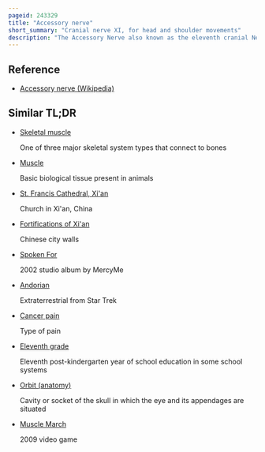 ```yaml
---
pageid: 243329
title: "Accessory nerve"
short_summary: "Cranial nerve XI, for head and shoulder movements"
description: "The Accessory Nerve also known as the eleventh cranial Nerve cranial Nerve Xi or simply cn Xi is a cranial Nerve that supplies the Sternocleidomastoid and Trapezius Muscles. It is classified as the Eleventh of 12 Pairs of cranial Nerves because Part of it was thought to originate in the Brain. The sternocleidomastoid Muscle Tilts and rotates the Head, whereas the Trapezius Muscle, connecting to the Scapula, acts to shrug the Shoulder."
---
```


## Reference

- [Accessory nerve (Wikipedia)](https://en.wikipedia.org/?curid=243329)

## Similar TL;DR

- [Skeletal muscle](/tldr/en/skeletal-muscle)

  One of three major skeletal system types that connect to bones

- [Muscle](/tldr/en/muscle)

  Basic biological tissue present in animals

- [St. Francis Cathedral, Xi'an](/tldr/en/st-francis-cathedral-xian)

  Church in Xi'an, China

- [Fortifications of Xi'an](/tldr/en/fortifications-of-xian)

  Chinese city walls

- [Spoken For](/tldr/en/spoken-for)

  2002 studio album by MercyMe

- [Andorian](/tldr/en/andorian)

  Extraterrestrial from Star Trek

- [Cancer pain](/tldr/en/cancer-pain)

  Type of pain

- [Eleventh grade](/tldr/en/eleventh-grade)

  Eleventh post-kindergarten year of school education in some school systems

- [Orbit (anatomy)](/tldr/en/orbit-anatomy)

  Cavity or socket of the skull in which the eye and its appendages are situated

- [Muscle March](/tldr/en/muscle-march)

  2009 video game
